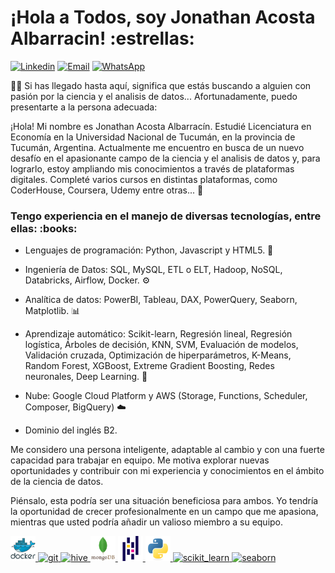 <h1 align=«center»>¡Hola a Todos, soy Jonathan Acosta Albarracin! :estrellas:</h1>


[![Linkedin](https://img.shields.io/badge/-LinkedIn-blue?style=flat&logo=Linkedin&logoColor=white&link=https://linkedin.com/in/brennankbrown/)](https://linkedin.com/in/jonathanacostaok/)
[![Email](https://img.shields.io/badge/-Email-c14438?style=flat&logo=Gmail&logoColor=white&link=mailto:mail@brennanbrown.ca)](mailto:jkacosta91@gmail.com)
[![WhatsApp](https://img.shields.io/badge/-WhatsApp-25d366?style=flat&logo=WhatsApp&logoColor=white&link=https://api.whatsapp.com/send?phone=34603608261)](https://api.whatsapp.com/send?phone=34675662007)

🧙‍♂️ Si has llegado hasta aquí, significa que estás buscando a alguien con pasión por la ciencia y el analisis de datos... Afortunadamente, puedo presentarte a la persona adecuada:

¡Hola! Mi nombre es Jonathan Acosta Albarracín. Estudié Licenciatura en Economía en la Universidad Nacional de Tucumán, en la provincia de Tucumán, Argentina. Actualmente me encuentro en busca de un nuevo desafío en el apasionante campo de la ciencia y el analisis de datos y, para lograrlo, estoy ampliando mis conocimientos a través de plataformas digitales. Completé varios cursos en distintas plataformas, como CoderHouse, Coursera, Udemy entre otras...  💯

<h3 align=«left»>Tengo experiencia en el manejo de diversas tecnologías, entre ellas: :books:</h3>

- Lenguajes de programación: Python, Javascript y HTML5. 🐍

- Ingeniería de Datos: SQL, MySQL, ETL o ELT, Hadoop, NoSQL, Databricks, Airflow, Docker. ⚙️

- Analítica de datos: PowerBI, Tableau, DAX, PowerQuery, Seaborn, Matplotlib. 📊

- Aprendizaje automático: Scikit-learn, Regresión lineal, Regresión logística, Árboles de decisión, KNN, SVM, Evaluación de modelos, Validación cruzada, Optimización de hiperparámetros, K-Means, Random Forest, XGBoost, Extreme Gradient Boosting, Redes neuronales, Deep Learning. 🤖

- Nube: Google Cloud Platform y AWS (Storage, Functions, Scheduler, Composer, BigQuery) ☁️

- Dominio del inglés B2.

Me considero una persona inteligente, adaptable al cambio y con una fuerte capacidad para trabajar en equipo. Me motiva explorar nuevas oportunidades y contribuir con mi experiencia y conocimientos en el ámbito de la ciencia de datos.

Piénsalo, esta podría ser una situación beneficiosa para ambos. Yo tendría la oportunidad de crecer profesionalmente en un campo que me apasiona, mientras que usted podría añadir un valioso miembro a su equipo.

<p align="left"> </a> <a href="https://www.docker.com/" target="_blank" rel="noreferrer"> <img src="https://raw.githubusercontent.com/devicons/devicon/master/icons/docker/docker-original-wordmark.svg" alt="docker" width="40" height="40"/> </a> <a href="https://git-scm.com/" target="_blank" rel="noreferrer"> <img src="https://www.vectorlogo.zone/logos/git-scm/git-scm-icon.svg" alt="git" width="40" height="40"/> </a> <a href="https://hive.apache.org/" target="_blank" rel="noreferrer"> <img src="https://www.vectorlogo.zone/logos/apache_hive/apache_hive-icon.svg" alt="hive" width="40" height="40"/> </a> <a href="https://www.mongodb.com/" target="_blank" rel="noreferrer"> <img src="https://raw.githubusercontent.com/devicons/devicon/master/icons/mongodb/mongodb-original-wordmark.svg" alt="mongodb" width="40" height="40"/> </a> <a href="https://pandas.pydata.org/" target="_blank" rel="noreferrer"> <img src="https://raw.githubusercontent.com/devicons/devicon/2ae2a900d2f041da66e950e4d48052658d850630/icons/pandas/pandas-original.svg" alt="pandas" width="40" height="40"/> </a> <a href="https://www.python.org" target="_blank" rel="noreferrer"> <img src="https://raw.githubusercontent.com/devicons/devicon/master/icons/python/python-original.svg" alt="python" width="40" height="40"/> </a> <a href="https://scikit-learn.org/" target="_blank" rel="noreferrer"> <img src="https://upload.wikimedia.org/wikipedia/commons/0/05/Scikit_learn_logo_small.svg" alt="scikit_learn" width="40" height="40"/> </a> <a href="https://seaborn.pydata.org/" target="_blank" rel="noreferrer"> <img src="https://seaborn.pydata.org/_images/logo-mark-lightbg.svg" alt="seaborn" width="40" height="40"/> </a> </p>

